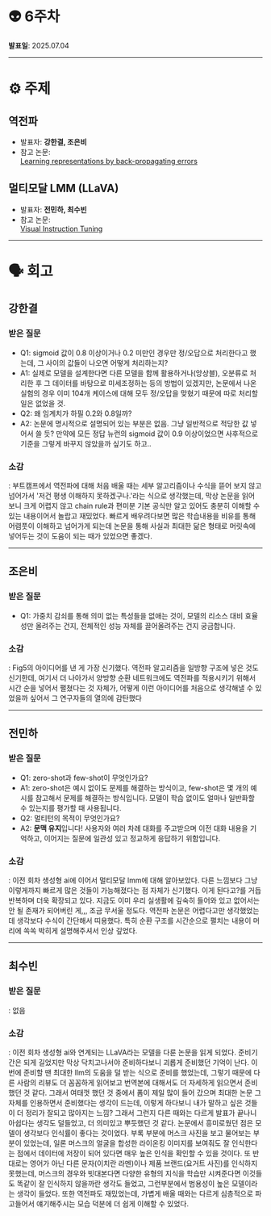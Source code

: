
# 👽 6주차

**발표일**: 2025.07.04

---

# ⚙️ 주제
## 역전파  
- 발표자: **강한결, 조은비**  
- 참고 논문:  
[Learning representations by back-propagating errors](http://www.cs.utoronto.ca/~hinton/absps/naturebp.pdf)

## 멀티모달 LMM (LLaVA)
- 발표자: **전민하, 최수빈**  
- 참고 논문:  
[Visual Instruction Tuning](https://arxiv.org/pdf/2304.08485)

---

# 🗣️ 회고
## 강한결
### 받은 질문
- Q1: sigmoid 값이 0.8 이상이거나 0.2 미만인 경우만 정/오답으로 처리한다고 했는데, 그 사이의 값들이 나오면 어떻게 처리하는지?  
- A1: 실제로 모델을 설계한다면 다른 모델을 함께 활용하거나(앙상블), 오분류로 처리한 후 그 데이터를 바탕으로 미세조정하는 등의 방법이 있겠지만, 논문에서 나온 실험의 경우 이미 104개 케이스에 대해 모두 정/오답을 맞혔기 때문에 따로 처리할 일은 없었을 것.  
- Q2: 왜 임계치가 하필 0.2와 0.8일까?  
- A2: 논문에 명시적으로 설명되어 있는 부분은 없음. 그냥 일반적으로 적당한 값 넣어서 쓸 듯? 만약에 모든 정답 뉴런의 sigmoid 값이 0.9 이상이었으면 사후적으로 기준을 그렇게 바꾸지 않았을까 싶기도 하고..  
  
### 소감  
   : 부트캠프에서 역전파에 대해 처음 배울 때는 세부 알고리즘이나 수식을 뜯어 보지 않고 넘어가서 '저건 평생 이해하지 못하겠구나.'라는 식으로 생각했는데, 막상 논문을 읽어 보니 크게 어렵지 않고 chain rule과 편미분 기본 공식만 알고 있어도 충분히 이해할 수 있는 내용이어서 놀랍고 재밌었다. 빠르게 배우려다보면 많은 학습내용을 비유를 통해 어렴풋이 이해하고 넘어가게 되는데 논문을 통해 사실과 최대한 닮은 형태로 머릿속에 넣어두는 것이 도움이 되는 때가 있었으면 좋겠다.
   
---

## 조은비

### 받은 질문
- Q1: 가중치 감쇠를 통해 의미 없는 특성들을 없애는 것이, 모델의 리소스 대비 효율성만 올려주는 건지, 전체적인 성능 자체를 끌어올려주는 건지 궁금합니다.

### 소감  
   : Fig5의 아이디어를 낸 게 가장 신기했다. 역전파 알고리즘을 일방향 구조에 넣은 것도 신기한데, 여기서 더 나아가서 양방향 순환 네트워크에도 역전파를 적용시키기 위해서 시간 순을 넣어서 펼쳤다는 것 자체가, 어떻게 이런 아이디어를 처음으로 생각해낼 수 있었을까 싶어서 그 연구자들의 열의에 감탄했다

---

## 전민하  
### 받은 질문  
- Q1: zero-shot과 few-shot이 무엇인가요?
- A1: zero-shot은 예시 없이도 문제를 해결하는 방식이고, few-shot은 몇 개의 예시를 참고해서 문제를 해결하는 방식입니다. 모델이 학습 없이도 얼마나 일반화할 수 있는지를 평가할 때 사용됩니다.  
- Q2: 멀티턴의 목적이 무엇인가요?
- A2: **문맥 유지**입니다! 사용자와 여러 차례 대화를 주고받으며 이전 대화 내용을 기억하고, 이어지는 질문에 일관성 있고 정교하게 응답하기 위함입니다.
### 소감  
   : 이전 회차 생성형 ai에 이어서 멀티모달 lmm에 대해 알아보았다. 다른 느낌보다 그냥 이렇게까지 빠르게 많은 것들이 가능해졌다는 점 자체가 신기했다. 이게 된다고?를 거듭 반복하며 더욱 확장되고 있다. 지금도 이미 우리 실생활에 깊숙히 들어와 있고 없어서는 안 될 존재가 되어버린 게,,, 조금 무서울 정도다. 역전파 논문은 어렵다고만 생각했었는데 생각보다 수식이 간단해서 띠용했다. 특히 순환 구조를 시간순으로 펼치는 내용이 머리에 쏙쏙 박히게 설명해주셔서 인상 깊었다.  
   
----

## 최수빈
### 받은 질문  
   : 없음

### 소감  
   : 이전 회차 생성형 ai와 연계되는 LLaVA라는 모델을 다룬 논문을 읽게 되었다. 준비기간은 되게 길었지만 막상 닥치고나서야 준비하다보니 괴롭게 준비했던 기억이 난다. 이번에 준비할 땐 최대한 llm의 도움을 덜 받는 식으로 준비를 했었는데, 그렇기 때문에 다른 사람의 리뷰도 더 꼼꼼하게 읽어보고 번역본에 대해서도 더 자세하게 읽으면서 준비했던 것 같다. 그래서 여태껏 했던 것 중에서 폼이 제일 많이 들어 갔으며 최대한 논문 그 자체를 인용하면서 준비했다는 생각이 드는데, 이렇게 하다보니 내가 말하고 싶은 것들이 더 정리가 잘되고 많아지는 느낌? 그래서 그런지 다른 때와는 다르게 발표가 끝나니 아쉽다는 생각도 덜들었고, 더 의미있고 뿌듯했던 것 같다.
   논문에서 흥미로웠던 점은 모델이 생각보다 인식률이 좋다는 것이었다. 부록 부분에 머스크 사진을 보고 물어보는 부분이 있었는데, 일론 머스크의 얼굴을 합성한 라이온킹 이미지를 보여줘도 잘 인식한다는 점에서 데이터에 저장이 되어 있다면 매우 높은 인식을 확인할 수 있을 것이다. 또 반대로는 영어가 아닌 다른 문자(이치란 라멘)이나 제품 브랜드(요거트 사진)를 인식하지 못했는데, 머스크의 경우와 빗대본다면 다양한 유형의 지식을 학습만 시켜준다면 이것들도 똑같이 잘 인식하지 않을까란 생각도 들었고, 그런부분에서 범용성이 높은 모델이라는 생각이 들었다.
   또한 역전파도 재밌었는데, 가볍게 배울 때와는 다르게 심층적으로 파고들어서 얘기해주시는 모습 덕분에 더 쉽게 이해할 수 있었다.
   
